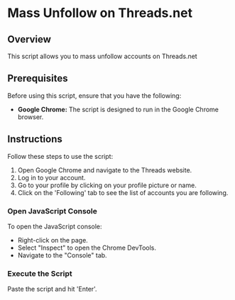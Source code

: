 # Mass Unfollow on Threads.net

## Overview

This script allows you to mass unfollow accounts on Threads.net 

## Prerequisites

Before using this script, ensure that you have the following:

- **Google Chrome:** The script is designed to run in the Google Chrome browser.

## Instructions

Follow these steps to use the script:

1. Open Google Chrome and navigate to the Threads website.
2. Log in to your account.
3. Go to your profile by clicking on your profile picture or name.
4. Click on the 'Following' tab to see the list of accounts you are following.

### Open JavaScript Console

To open the JavaScript console:

- Right-click on the page.
- Select "Inspect" to open the Chrome DevTools.
- Navigate to the "Console" tab.

### Execute the Script

Paste the script and hit 'Enter'.
